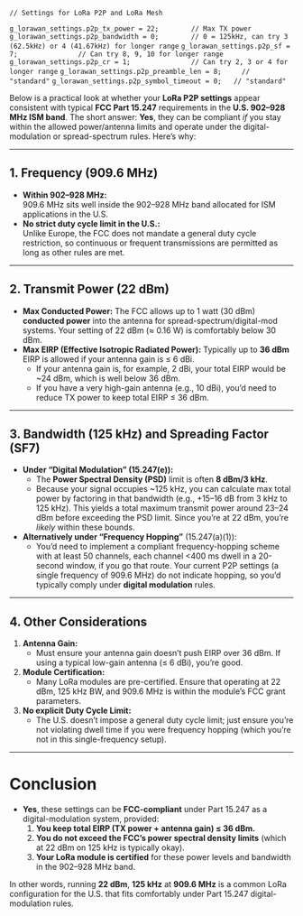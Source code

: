`// Settings for LoRa P2P and LoRa Mesh`

`g_lorawan_settings.p2p_tx_power = 22;		  // Max TX power`
`g_lorawan_settings.p2p_bandwidth = 0;		  // 0 = 125kHz, can try 3 (62.5kHz) or 4 (41.67kHz) for longer range`
`g_lorawan_settings.p2p_sf = 7;				  // Can try 8, 9, 10 for longer range`
`g_lorawan_settings.p2p_cr = 1;				  // Can try 2, 3 or 4 for longer range`
`g_lorawan_settings.p2p_preamble_len = 8;	  // "standard"`
`g_lorawan_settings.p2p_symbol_timeout = 0;	  // "standard"`

Below is a practical look at whether your **LoRa P2P settings** appear consistent with typical **FCC Part 15.247** requirements in the **U.S. 902–928 MHz ISM band**. The short answer: **Yes**, they can be compliant _if_ you stay within the allowed power/antenna limits and operate under the digital-modulation or spread-spectrum rules. Here’s why:

---

## 1. Frequency (909.6 MHz)

- **Within 902–928 MHz:**  
    909.6 MHz sits well inside the 902–928 MHz band allocated for ISM applications in the U.S.
- **No strict duty cycle limit in the U.S.:**  
    Unlike Europe, the FCC does not mandate a general duty cycle restriction, so continuous or frequent transmissions are permitted as long as other rules are met.

---

## 2. Transmit Power (22 dBm)

- **Max Conducted Power:** The FCC allows up to 1 watt (30 dBm) **conducted power** into the antenna for spread-spectrum/digital-mod systems. Your setting of 22 dBm (≈ 0.16 W) is comfortably below 30 dBm.
- **Max EIRP (Effective Isotropic Radiated Power):** Typically up to **36 dBm** EIRP is allowed if your antenna gain is ≤ 6 dBi.
    - If your antenna gain is, for example, 2 dBi, your total EIRP would be ~24 dBm, which is well below 36 dBm.
    - If you have a very high-gain antenna (e.g., 10 dBi), you’d need to reduce TX power to keep total EIRP ≤ 36 dBm.

---

## 3. Bandwidth (125 kHz) and Spreading Factor (SF7)

- **Under “Digital Modulation” (15.247(e)):**
    - The **Power Spectral Density (PSD)** limit is often **8 dBm/3 kHz**.
    - Because your signal occupies ~125 kHz, you can calculate max total power by factoring in that bandwidth (e.g., +15–16 dB from 3 kHz to 125 kHz). This yields a total maximum transmit power around 23–24 dBm before exceeding the PSD limit. Since you’re at 22 dBm, you’re _likely_ within these bounds.
- **Alternatively under “Frequency Hopping”** (15.247(a)(1)):
    - You’d need to implement a compliant frequency-hopping scheme with at least 50 channels, each channel <400 ms dwell in a 20-second window, if you go that route. Your current P2P settings (a single frequency of 909.6 MHz) do not indicate hopping, so you’d typically comply under **digital modulation** rules.

---

## 4. Other Considerations

1. **Antenna Gain:**
    - Must ensure your antenna gain doesn’t push EIRP over 36 dBm. If using a typical low-gain antenna (≤ 6 dBi), you’re good.
2. **Module Certification:**
    - Many LoRa modules are pre-certified. Ensure that operating at 22 dBm, 125 kHz BW, and 909.6 MHz is within the module’s FCC grant parameters.
3. **No explicit Duty Cycle Limit:**
    - The U.S. doesn’t impose a general duty cycle limit; just ensure you’re not violating dwell time if you were frequency hopping (which you’re not in this single-frequency setup).

---

# Conclusion

- **Yes**, these settings can be **FCC-compliant** under Part 15.247 as a digital-modulation system, provided:
    1. **You keep total EIRP (TX power + antenna gain) ≤ 36 dBm.**
    2. **You do not exceed the FCC’s power spectral density limits** (which at 22 dBm on 125 kHz is typically okay).
    3. **Your LoRa module is certified** for these power levels and bandwidth in the 902–928 MHz band.

In other words, running **22 dBm**, **125 kHz** at **909.6 MHz** is a common LoRa configuration for the U.S. that fits comfortably under Part 15.247 digital-modulation rules.